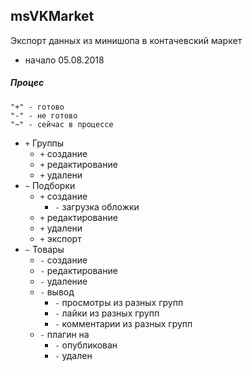 ## msVKMarket

Экспорт данных из минишопа в контачевский маркет

 - начало 05.08.2018

##### Процес
    "+" - готово    
    "-" - не готово
    "~" - сейчас в процессе
 - `+` Группы
    - `+` cоздание
    - `+` редактирование
    - `+` удалени
 - `~` Подборки
    - `+` создание
        - `-` загрузка обложки
    - `+` редактирование
    - `+` удалени
    - `+` экспорт 
 - `~` Товары
    - `-` создание 
    - `-` редактирование 
    - `-` удаление
    - `-` вывод
        - `-` просмотры из разных групп
        - `-` лайки из разных групп
        - `-` комментарии из разных групп
    - `-` плагин на
        - `-` опубликован
        - `-` удален

 
    
 